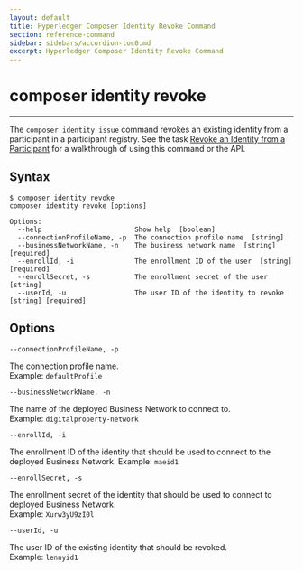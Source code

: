 ```yaml
---
layout: default
title: Hyperledger Composer Identity Revoke Command
section: reference-command
sidebar: sidebars/accordion-toc0.md
excerpt: Hyperledger Composer Identity Revoke Command
---
```


# composer identity revoke

---

The `composer identity issue` command revokes an existing identity from a participant in a
participant registry. See the task [Revoke an Identity from a Participant](../managing/identity-revoke.html)
for a walkthrough of using this command or the API.

## Syntax

```
$ composer identity revoke
composer identity revoke [options]

Options:
  --help                       Show help  [boolean]
  --connectionProfileName, -p  The connection profile name  [string]
  --businessNetworkName, -n    The business network name  [string] [required]
  --enrollId, -i               The enrollment ID of the user  [string] [required]
  --enrollSecret, -s           The enrollment secret of the user  [string]
  --userId, -u                 The user ID of the identity to revoke  [string] [required]
```

## Options

`--connectionProfileName, -p`

The connection profile name.  
Example: `defaultProfile`

`--businessNetworkName, -n`

The name of the deployed Business Network to connect to.  
Example:
`digitalproperty-network`

`--enrollId, -i`

The enrollment ID of the identity that should be used to connect to the deployed
Business Network.
Example: `maeid1`

`--enrollSecret, -s`

The enrollment secret of the identity that should be used to connect to deployed
Business Network.  
Example: `Xurw3yU9zI0l`

`--userId, -u`

The user ID of the existing identity that should be revoked.  
Example: `lennyid1`
